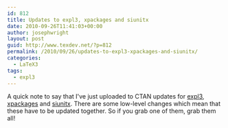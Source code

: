 ```yaml
---
id: 812
title: Updates to expl3, xpackages and siunitx
date: 2010-09-26T11:41:03+00:00
author: josephwright
layout: post
guid: http://www.texdev.net/?p=812
permalink: /2010/09/26/updates-to-expl3-xpackages-and-siunitx/
categories:
  - LaTeX3
tags:
  - expl3
---
```

A quick note to say that I've just uploaded to CTAN updates for <a href="http://ctan.org/pkg/expl3">expl3</a>, <a href="http://ctan.org/pkg/l3packages">xpackages</a> and <a title="A comprehensive (SI) units package" href="http://ctan.org/pkg/siunitx">siunitx</a>. There are some low-level changes which mean that these have to be updated together. So if you grab one of them, grab them all!